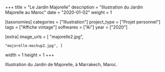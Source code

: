 +++
title = "Le Jardin Majorelle"
description = "Illustration du Jardin Majorelle au Maroc"
date = "2020-01-02"
weight = 1

[taxonomies]
categories = ["Illustration"]
project_type = ["Projet personnel"]
tags = ["Affiche vintage"]
softwares = ["Ai"]
year = ["2020"]

[extra]
image_urls = [
    "majorelle2.jpg",

    "majorelle-mockup2.jpg", ]
width = 1
height = 1
+++

Illustration du Jardin de Majorelle, à Marrakech, Maroc.
